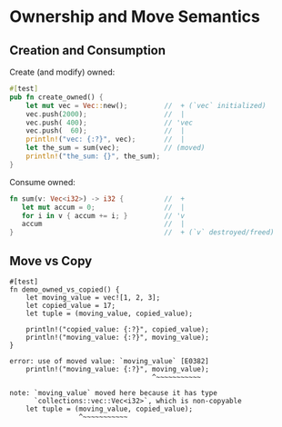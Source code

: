 # Ownership and Move Semantics

## Creation and Consumption

Create (and modify) owned:
```rust
#[test]
pub fn create_owned() {
    let mut vec = Vec::new();         //  + (`vec` initialized)
    vec.push(2000);                   //  |
    vec.push( 400);                   // 'vec
    vec.push(  60);                   //  |
    println!("vec: {:?}", vec);       //  |
    let the_sum = sum(vec);           // (moved)
    println!("the_sum: {}", the_sum); 
}
```

Consume owned:
```rust
fn sum(v: Vec<i32>) -> i32 {          //  +
   let mut accum = 0;                 //  |
   for i in v { accum += i; }         // 'v
   accum                              //  |
}                                     //  + (`v` destroyed/freed)
```

## Move vs Copy

``` {.rust .compile_error}
#[test]
fn demo_owned_vs_copied() {
    let moving_value = vec![1, 2, 3];
    let copied_value = 17;
    let tuple = (moving_value, copied_value);

    println!("copied_value: {:?}", copied_value);
    println!("moving_value: {:?}", moving_value);
}
```

``` {.compile_error .fragment}
error: use of moved value: `moving_value` [E0382]
    println!("moving_value: {:?}", moving_value);
                                   ^~~~~~~~~~~~

note: `moving_value` moved here because it has type
      `collections::vec::Vec<i32>`, which is non-copyable
    let tuple = (moving_value, copied_value);
                 ^~~~~~~~~~~~
```

<!--
----

* Consider assignment
    ``` {.rust}
    left_side = right_side;
    ```

  * Owned data
    * *moves* `right_side` into `left_side`
    * `right_side` becomes inaccessible
    * one can still opt into explicit duplication,
      e.g. '`new = owned.clone();`{.rust}'

  * Copied data
    * *memcpy's* `right_side` into `left_side`
    * one can freely keep using the original

-->
